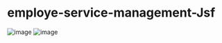 # employe-service-management-Jsf
![image](https://github.com/yaimadeddine/employe-service-management-Jsf/assets/101249465/7cf93e88-d57c-4e18-92e6-c477c9aaed2e)
![image](https://github.com/yaimadeddine/employe-service-management-Jsf/assets/101249465/ee989c82-70c1-49c7-a3fa-68916170f1e5)
